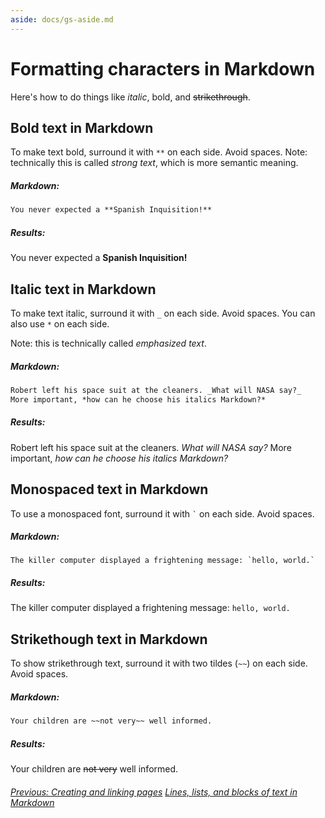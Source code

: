 ```yaml
---
aside: docs/gs-aside.md
---
```


# Formatting characters in Markdown 

Here's how to do things like *italic*, bold, and ~~strikethrough~~.

## Bold text in Markdown

To make text bold, surround it with `**` on each side. Avoid spaces.
Note: technically this is called *strong text*, which is
more semantic meaning.

##### Markdown:

```markdown
You never expected a **Spanish Inquisition!**
```

##### Results:

You never expected a **Spanish Inquisition!**

## Italic text in Markdown

To make text italic, surround it with `_` on each side. Avoid spaces.
You can also use `*` on each side.

Note: this is technically called *emphasized text*. 

##### Markdown:

```markdown
Robert left his space suit at the cleaners. _What will NASA say?_
More important, *how can he choose his italics Markdown?*
```

##### Results:

Robert left his space suit at the cleaners. _What will NASA say?_
More important, *how can he choose his italics Markdown?*

## Monospaced text in Markdown

To use a monospaced font, surround it with `` ` `` on each side. Avoid spaces.

##### Markdown:

```
The killer computer displayed a frightening message: `hello, world.`
```

##### Results:

The killer computer displayed a frightening message: `hello, world.`

## Strikethough text in Markdown

To show strikethrough text, surround it with two tildes (`~~`) on each side. Avoid spaces.

##### Markdown:

```markdown
Your children are ~~not very~~ well informed.
```

##### Results:

Your children are ~~not very~~ well informed.

###### [Previous: Creating and linking pages](gs-creating-and-linking-pages.html) [Lines, lists, and blocks of text in Markdown](gs-lines-lists-blocks.html)

